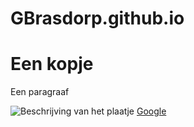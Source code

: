 # GBrasdorp.github.io
<!DOCTYPE html>
<html lang="nl">

<head>
    <title> Titel voor browser balk </title> 
    <meta name="viewport" content="width=device-width, initial-scale=1">
    <meta charset="UTF-8">
</head>

<body>
<!-- Dit is een stukje commentaar -->
<!-- Commentaar wordt niet getoond in de browser -->

<h1> Een kopje </h1>
<p> Een paragraaf </p>
<img alt="Beschrijving van het plaatje" src="/elo/succes.jpg">
<a href="http://www.google.com" title="beschrijving van de link">Google</a>

</body>
</html>
